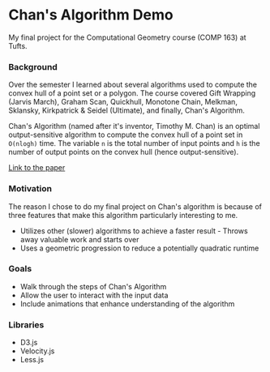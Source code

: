 # Chan's Algorithm Demo

My final project for the Computational Geometry course (COMP 163) at Tufts.

### Background

Over the semester I learned about several algorithms used to compute the convex hull of a point set or a polygon. The course covered Gift Wrapping (Jarvis March), Graham Scan, Quickhull, Monotone Chain, Melkman, Sklansky, Kirkpatrick & Seidel (Ultimate), and finally, Chan's Algorithm.

Chan's Algorithm (named after it's inventor, Timothy M. Chan) is an optimal output-sensitive algorithm to compute the convex hull of a point set in ``O(nlogh)`` time. The variable ``n`` is the total number of input points and ``h`` is the number of output points on the convex hull (hence output-sensitive).

[Link to the paper](http://www.cs.ucsb.edu/~suri/cs235/ChanCH.pdf)

### Motivation

The reason I chose to do my final project on Chan's algorithm is because of three features that make this algorithm particularly interesting to me.

 - Utilizes other (slower) algorithms to achieve a faster result
 - Throws away valuable work and starts over
 - Uses a geometric progression to reduce a potentially quadratic runtime

### Goals

- Walk through the steps of Chan's Algorithm
- Allow the user to interact with the input data
- Include animations that enhance understanding of the algorithm

### Libraries

- D3.js
- Velocity.js
- Less.js
